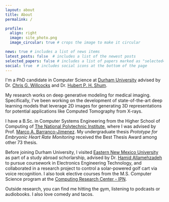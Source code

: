 ```yaml
---
layout: about
title: About
permalink: /

profile:
  align: right
  image: site_photo.png
  image_circular: true # crops the image to make it circular

news: true # includes a list of news items
latest_posts: false  # includes a list of the newest posts
selected_papers: false # includes a list of papers marked as "selected={true}"
social: true  # includes social icons at the bottom of the page
---
```


I'm a PhD candidate in Computer Science at [Durham University](https://www.durham.ac.uk/) advised by Dr. [Chris G. Willcocks](https://cwkx.github.io/) and Dr. [Hubert P. H. Shum](http://hubertshum.com/).

My research works on deep generative modeling for medical imaging. Specifically, I've been working on the development of state-of-the-art deep learning models that leverage 2D images for generating 3D representations for potential applications like Computed Tomography from X-rays.

I have a B.Sc. in Computer Systems Engineering from the Higher School of Computing of [The National Polytechnic Institute](https://www.ipn.mx/english/), where I was advised by Prof. [Marco A. Barranco-Jimenez](https://scholar.google.com/citations?user=fcLNJWQAAAAJ&hl=en). My undergraduate thesis *Prototype for Embryonic Heart Rate Monitoring* received the Best Thesis Award among other 73 thesis.

Before joining Durham University, I visited [Eastern New Mexico University](https://www.enmu.edu/) as part of a study abroad schorlarship, advised by Dr. [Hamid Allamehzadeh](https://www.enmu.edu/academics/colleges-departments/college-liberal-arts-sciences/department-of-mathematical-sciences/faculty-staff-mathematics) to pursue coursework in Electronics Engineering Technology, and collaborated in a research project to control a solar-powered golf cart via voice recognition. I also took elective courses from the M.S. Computer Science program at the [Computing Research Center - IPN](https://www.cic.ipn.mx/).

Outside research, you can find me hitting the gym, listening to podcasts or audiobooks. I also love comedy and tacos.
